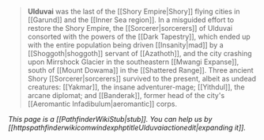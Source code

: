 > **Ulduvai** was the last of the [[Shory Empire|Shory]] flying cities in [[Garund]] and the [[Inner Sea region]]. In a misguided effort to restore the Shory Empire, the [[Sorcerer|sorcerers]] of Ulduvai consorted with the powers of the [[Dark Tapestry]], which ended up with the entire population being driven [[Insanity|mad]] by a [[Shoggoth|shoggoth]] servant of [[Azathoth]], and the city crashing upon Mirrshock Glacier in the southeastern [[Mwangi Expanse]], south of [[Mount Dowama]] in the [[Shattered Range]].
> Three ancient Shory [[Sorcerer|sorcerers]] survived to the present, albeit as undead creatures: [[Yakmar]], the insane adventurer-mage; [[Yithdul]], the arcane diplomat; and [[Banderak]], former head of the city's [[Aeromantic Infadibulum|aeromantic]] corps.



*This page is a [[PathfinderWikiStub|stub]]. You can help us by [[httpspathfinderwikicomwindexphptitleUlduvaiactionedit|expanding it]].*








